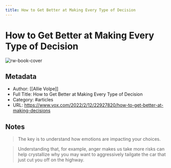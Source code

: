 ```yaml
---
title: How to Get Better at Making Every Type of Decision
---
```

# How to Get Better at Making Every Type of Decision

![rw-book-cover](https://readwise-assets.s3.amazonaws.com/static/images/article2.74d541386bbf.png)

## Metadata
- Author: [[Allie Volpe]]
- Full Title: How to Get Better at Making Every Type of Decision
- Category: #articles
- URL: https://www.vox.com/2022/2/12/22927820/how-to-get-better-at-making-decisions

## Notes
> The key is to understand how emotions are impacting your choices.

> Understanding that, for example, anger makes us take more risks can help crystallize why you may want to aggressively tailgate the car that just cut you off on the highway.

